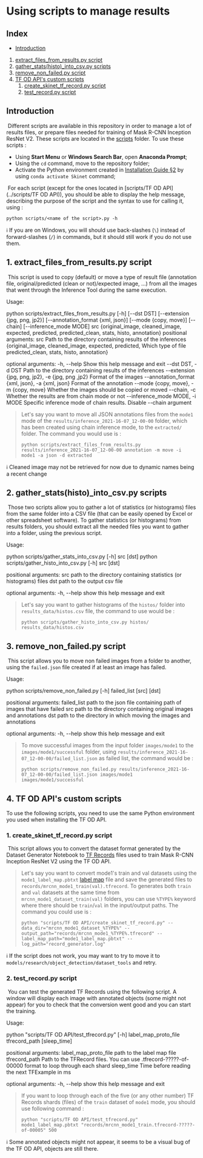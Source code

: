 # Using scripts to manage results

## Index

- [Introduction](#introduction)
1. [extract_files_from_results.py script](#1-extract_files_from_resultspy-script)
2. [gather_stats(histo)_into_csv.py scripts](#2-gather_statshisto_into_csvpy-scripts)
3. [remove_non_failed.py script](#3-remove_non_failedpy-script)
4. [TF OD API's custom scripts](#4-tf-od-apis-custom-scripts)
    1. [create_skinet_tf_record.py script](#1-create_skinet_tf_recordpy-script)
    2. [test_record.py script](#2-test_recordpy-script)

## Introduction

​	Different scripts are available in this repository in order to manage a lot of results files, or prepare files needed for training of Mask R-CNN Inception ResNet V2. These scripts are located in the [scripts](../scripts) folder. To use these scripts :

- Using **Start Menu** or **Windows Search Bar**, open **Anaconda Prompt**;
- Using the `cd` command, move to the repository folder;
- Activate the Python environment created in [Installation Guide §2](Installation-Guide.md#2-setting-up-the-python-environment) by using `conda activate Skinet` command;

​	For each script (except for the ones located in [scripts/TF OD API](../scripts/TF OD API)), you should be able to display the help message, describing the purpose of the script and the syntax to use for calling it, using :

```shell
python scripts/<name of the script>.py -h
```

:information_source: If you are on Windows, you will should use back-slashes (`\`) instead of forward-slashes (`/`) in commands, but it should still work if you do not use them.

## 1. extract_files_from_results.py script

​	This script is used to copy (default) or move a type of result file (annotation file, original/predicted (clean or not)/expected image, ...) from all the images that went through the Inference Tool during the same execution.

Usage: 

python scripts/extract_files_from_results.py [-h] [--dst DST] [--extension {jpg, png, jp2}] [--annotation_format {xml, json}]
      																[--mode {copy, move}] [--chain] [--inference_mode MODE]  src
      														        {original_image, cleaned_image, expected, predicted, predicted_clean, stats, histo,
																	  annotation}
positional arguments:
  src                   																	Path to the directory containing results of the inferences
  {original_image, cleaned_image, expected, predicted, 	 Which type of file
  predicted_clean, stats, histo, annotation}

optional arguments:
  -h, --help            													   Show this help message and exit
  --dst DST, -d DST    												  Path to the directory containing results of the inferences
  --extension {jpg, png, jp2}, -e {jpg, png ,jp2}			Format of the images
  --annotation_format {xml, json}, -a {xml, json}	      Format of the annotation
  --mode {copy, move}, -m {copy, move}					Whether the images should be copied or moved
  --chain, -c           													   Whether the results are from chain mode or not
  --inference_mode MODE, -i MODE						   Specific inference mode of chain results. Disable --chain argument 

> Let's say you want to move all JSON annotations files from the `mode1` mode of the `results/inference_2021-16-07_12-00-00` folder, which has been created using chain inference mode, to the `extracted/` folder. The command you would use is :
>
> ```shell
> python scripts/extract_files_from_results.py results/inference_2021-16-07_12-00-00 annotation -m move -i mode1 -a json -d extracted
> ```

:information_source: Cleaned image may not be retrieved for now due to dynamic names being a recent change​

## 2. gather_stats(histo)_into_csv.py scripts

​	Those two scripts allow you to gather a lot of statistics (or histograms) files from the same folder into a CSV file (that can be easily opened by Excel or other spreadsheet software). To gather statistics (or histograms) from results folders, you should extract all the needed files you want to gather into a folder, using the previous script. 

Usage:

python scripts/gather_stats_into_csv.py [-h] src [dst]
python scripts/gather_histo_into_csv.py [-h] src [dst]

positional arguments:
  src         path to the directory containing statistics (or histograms) files
  dst         path to the output csv file

optional arguments:
  -h, --help  show this help message and exit

> Let's say you want to gather histograms of the `histos/` folder into `results_data/histos.csv` file, the command to use would be :
>
> ```shell
> python scripts/gather_histo_into_csv.py histos/ results_data/histos.csv
> ```

## 3. remove_non_failed.py script

​	This script allows you to move non failed images from a folder to another, using the `failed.json` file created if at least an image has failed.

Usage: 

python scripts/remove_non_failed.py [-h] failed_list [src] [dst]

positional arguments:
  failed_list  path to the json file containing path of images that have failed
  src          path to the directory containing original images and annotations
  dst          path to the directory in which moving the images and annotations

optional arguments:
  -h, --help   show this help message and exit

> To move successful images from the input folder `images/mode1` to the `images/mode1/successful` folder, using `results/inference_2021-16-07_12-00-00/failed_list.json` as failed list, the command would be :
>
> ```shell
> python scripts/remove_non_failed.py results/inference_2021-16-07_12-00-00/failed_list.json images/mode1 images/mode1/successful
> ```

## 4. TF OD API's custom scripts

To use the following scripts, you need to use the same Python environment you used when installing the TF OD API.

### 1. create_skinet_tf_record.py script

​	This script allows you to convert the dataset format generated by the Dataset Generator Notebook to [TF Records](https://www.tensorflow.org/tutorials/load_data/tfrecord) files used to train Mask R-CNN Inception ResNet V2 using the TF OD API.

> Let's say you want to convert mode1's train and val datasets using the `mode1_label_map.pbtxt` [label map](https://github.com/tensorflow/models/blob/master/research/object_detection/g3doc/using_your_own_dataset.md#example-image) file and save the generated files to `records/mrcnn_mode1_train(val).tfrecord`. To generates both `train` and `val` datasets at the same time from `mrcnn_mode1_dataset_train(val)` folders, you can use `%TYPE%` keyword where there should be `train`/`val` in the input/output paths. The command you could use is : 
>
> ```shell
> python "scripts/TF OD API/create_skinet_tf_record.py" --data_dir="mrcnn_mode1_dataset_%TYPE%" --output_path="records/mrcnn_mode1_%TYPE%.tfrecord" --label_map_path="mode1_label_map.pbtxt" --log_path="record_generator.log"
> ```

:information_source: If the script does not work, you may want to try to move it to `models/research/object_detection/dataset_tools` and retry.

### 2. test_record.py script

​	You can test the generated TF Records using the following script. A window will display each image with annotated objects (some might not appear) for you to check that the conversion went good and you can start the training.

Usage: 

python "scripts/TF OD API/test_tfrecord.py" [-h] label_map_proto_file tfrecord_path [sleep_time]

positional arguments:
  label_map_proto_file  path to the label map file
  tfrecord_path         Path to the TFRecord files. You can use .tfrecord-?????-of-00000 format to loop through each shard
  sleep_time             Time before reading the next TFExample in ms

optional arguments:
  -h, --help            show this help message and exit

> If you want to loop through each of the five (or any other number) TF Records shards (files) of the `train` dataset of `mode1` mode, you should use following command :
>
> ```shell
> python "scripts/TF OD API/test_tfrecord.py" mode1_label_map.pbtxt "records/mrcnn_mode1_train.tfrecord-?????-of-00005" 500
> ```

:information_source: Some annotated objects might not appear, it seems to be a visual bug of the TF OD API, objects are still there. 
